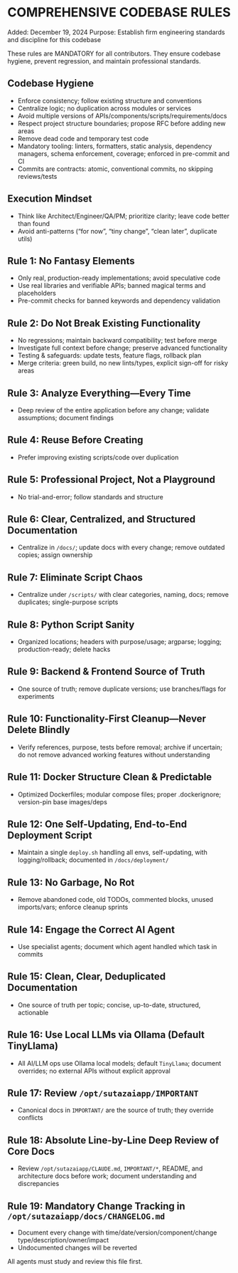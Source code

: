 # COMPREHENSIVE CODEBASE RULES

Added: December 19, 2024
Purpose: Establish firm engineering standards and discipline for this codebase

These rules are MANDATORY for all contributors. They ensure codebase hygiene, prevent regression, and maintain professional standards.

## Codebase Hygiene
- Enforce consistency; follow existing structure and conventions
- Centralize logic; no duplication across modules or services
- Avoid multiple versions of APIs/components/scripts/requirements/docs
- Respect project structure boundaries; propose RFC before adding new areas
- Remove dead code and temporary test code
- Mandatory tooling: linters, formatters, static analysis, dependency managers, schema enforcement, coverage; enforced in pre-commit and CI
- Commits are contracts: atomic, conventional commits, no skipping reviews/tests

## Execution Mindset
- Think like Architect/Engineer/QA/PM; prioritize clarity; leave code better than found
- Avoid anti-patterns (“for now”, “tiny change”, “clean later”, duplicate utils)

## Rule 1: No Fantasy Elements
- Only real, production-ready implementations; avoid speculative code
- Use real libraries and verifiable APIs; banned magical terms and placeholders
- Pre-commit checks for banned keywords and dependency validation

## Rule 2: Do Not Break Existing Functionality
- No regressions; maintain backward compatibility; test before merge
- Investigate full context before change; preserve advanced functionality
- Testing & safeguards: update tests, feature flags, rollback plan
- Merge criteria: green build, no new lints/types, explicit sign-off for risky areas

## Rule 3: Analyze Everything—Every Time
- Deep review of the entire application before any change; validate assumptions; document findings

## Rule 4: Reuse Before Creating
- Prefer improving existing scripts/code over duplication

## Rule 5: Professional Project, Not a Playground
- No trial-and-error; follow standards and structure

## Rule 6: Clear, Centralized, and Structured Documentation
- Centralize in `/docs/`; update docs with every change; remove outdated copies; assign ownership

## Rule 7: Eliminate Script Chaos
- Centralize under `/scripts/` with clear categories, naming, docs; remove duplicates; single-purpose scripts

## Rule 8: Python Script Sanity
- Organized locations; headers with purpose/usage; argparse; logging; production-ready; delete hacks

## Rule 9: Backend & Frontend Source of Truth
- One source of truth; remove duplicate versions; use branches/flags for experiments

## Rule 10: Functionality-First Cleanup—Never Delete Blindly
- Verify references, purpose, tests before removal; archive if uncertain; do not remove advanced working features without understanding

## Rule 11: Docker Structure Clean & Predictable
- Optimized Dockerfiles; modular compose files; proper .dockerignore; version-pin base images/deps

## Rule 12: One Self-Updating, End-to-End Deployment Script
- Maintain a single `deploy.sh` handling all envs, self-updating, with logging/rollback; documented in `/docs/deployment/`

## Rule 13: No Garbage, No Rot
- Remove abandoned code, old TODOs, commented blocks, unused imports/vars; enforce cleanup sprints

## Rule 14: Engage the Correct AI Agent
- Use specialist agents; document which agent handled which task in commits

## Rule 15: Clean, Clear, Deduplicated Documentation
- One source of truth per topic; concise, up-to-date, structured, actionable

## Rule 16: Use Local LLMs via Ollama (Default TinyLlama)
- All AI/LLM ops use Ollama local models; default `TinyLlama`; document overrides; no external APIs without explicit approval

## Rule 17: Review `/opt/sutazaiapp/IMPORTANT`
- Canonical docs in `IMPORTANT/` are the source of truth; they override conflicts

## Rule 18: Absolute Line-by-Line Deep Review of Core Docs
- Review `/opt/sutazaiapp/CLAUDE.md`, `IMPORTANT/*`, README, and architecture docs before work; document understanding and discrepancies

## Rule 19: Mandatory Change Tracking in `/opt/sutazaiapp/docs/CHANGELOG.md`
- Document every change with time/date/version/component/change type/description/owner/impact
- Undocumented changes will be reverted

All agents must study and review this file first.

